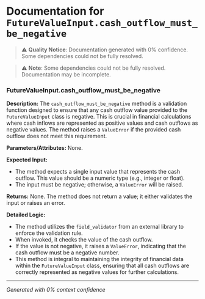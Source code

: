 # Documentation for `FutureValueInput.cash_outflow_must_be_negative`

> ⚠️ **Quality Notice**: Documentation generated with 0% confidence. Some dependencies could not be fully resolved.


> ⚠️ **Note**: Some dependencies could not be fully resolved. Documentation may be incomplete.
### FutureValueInput.cash_outflow_must_be_negative

**Description:**
The `cash_outflow_must_be_negative` method is a validation function designed to ensure that any cash outflow value provided to the `FutureValueInput` class is negative. This is crucial in financial calculations where cash inflows are represented as positive values and cash outflows as negative values. The method raises a `ValueError` if the provided cash outflow does not meet this requirement.

**Parameters/Attributes:**
None.

**Expected Input:**
- The method expects a single input value that represents the cash outflow. This value should be a numeric type (e.g., integer or float).
- The input must be negative; otherwise, a `ValueError` will be raised.

**Returns:**
None. The method does not return a value; it either validates the input or raises an error.

**Detailed Logic:**
- The method utilizes the `field_validator` from an external library to enforce the validation rule.
- When invoked, it checks the value of the cash outflow.
- If the value is not negative, it raises a `ValueError`, indicating that the cash outflow must be a negative number.
- This method is integral to maintaining the integrity of financial data within the `FutureValueInput` class, ensuring that all cash outflows are correctly represented as negative values for further calculations.

---
*Generated with 0% context confidence*
